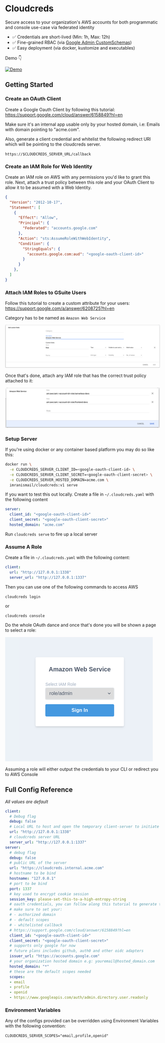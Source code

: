 # Cloudcreds

Secure access to your organization's AWS accounts for both programmatic and console use-case via federated identity

- ✅ Credentials are short-lived (Min: 1h, Max: 12h)
- ✅ Fine-grained RBAC (via [Google Admin CustomSchemas](https://developers.google.com/admin-sdk/directory/v1/guides/manage-schemas))
- ✅ Easy deployment (via docker, kustomize and executables)

Demo 👇

[![Demo](https://img.youtube.com/vi/onBf6JFj-IU/0.jpg)](https://www.youtube.com/watch?v=onBf6JFj-IU)

## Getting Started

### Create an OAuth Client

Create a Google Oauth Client by following this tutorial: https://support.google.com/cloud/answer/6158849?hl=en

Make sure it's an internal app usable only by your hosted domain, i.e: Emails with domain pointing to "acme.com".

Also, generate a client credential and whitelist the following redirect URI which will be pointing to the cloudcreds server.

`https://$CLOUDCREDS_SERVER_URL/callback`


### Create an IAM Role for Web Identity

Create an IAM role on AWS with any permissions you'd like to grant this role. Next, attach a trust policy between this role and your OAuth Client to allow it to be assumed with a Web Identity.

```json
{
  "Version": "2012-10-17",
  "Statement": [
    {
      "Effect": "Allow",
      "Principal": {
        "Federated": "accounts.google.com"
      },
      "Action": "sts:AssumeRoleWithWebIdentity",
      "Condition": {
        "StringEquals": {
          "accounts.google.com:aud": "<google-oauth-client-id>"
        }
      }
    },
  ]
}
```

### Attach IAM Roles to GSuite Users

Follow this tutorial to create a custom attribute for your users: https://support.google.com/a/answer/6208725?hl=en

Category has to be named as `Amazon Web Service`

![aws](./docs/images/aws-custom-attributes.png)

Once that's done, attach any IAM role that has the correct trust policy attached to it:

![adding-attribs](./docs/images/adding-custom-attributes.png)

### Setup Server

If you're using docker or any container based platform you may do so like this:

```bash
docker run \
  -e CLOUDCREDS_SERVER_CLIENT_ID=<google-oauth-client-id> \
  -e CLOUDCREDS_SERVER_CLIENT_SECRET=<google-oauth-client-secret> \
  -e CLOUDCREDS_SERVER_HOSTED_DOMAIN=acme.com \
  imranismail/cloudcreds:v1 serve
```

If you want to test this out locally. Create a file in `~/.cloudcreds.yaml` with the following content

```yaml
server:
  client_id: "<google-oauth-client-id>"
  client_secret: "<google-oauth-client-secret>"
  hosted_domain: "acme.com"
```

Run `cloudcreds serve` to fire up a local server

### Assume A Role

Create a file in `~/.cloudcreds.yaml` with the following content:

```yaml
client:
  url: "http://127.0.0.1:1338"
  server_url: "http://127.0.0.1:1337"
```

Then you can use one of the following commands to access AWS

`cloudcreds login`

or

`cloudcreds console`

Do the whole OAuth dance and once that's done you will be shown a page to select a role:

![assume-role](./docs/images/assume-role.png)

Assuming a role will either output the credentials to your CLI or redirect you to AWS Console

## Full Config Reference

*All values are default*

```yaml
client:
  # Debug flag
  debug: false
  # Local URL to host and open the temporary client-server to initiate auth with cloudcreds server
  url: "http://127.0.0.1:1338"
  # cloudcreds server URL
  server_url: "http://127.0.0.1:1337"
server:
  # debug flag
  debug: false
  # public URL of the server
  url: "https://cloudcreds.internal.acme.com"
  # hostname to be bind
  hostname: "127.0.0.1"
  # port to be bind
  port: 1337
  # key used to encrypt cookie session
  session_key: please-set-this-to-a-high-entropy-string
  # oauth credentials, you can follow along this tutorial to generate them:
  # make sure to set your:
  # - authorized domain
  # - default scopes
  # - whitelisted callback
  # https://support.google.com/cloud/answer/6158849?hl=en
  client_id: "<google-oauth-client-id>"
  client_secret: "<google-oauth-client-secret>"
  # supports only google for now
  # future plans includes github, auth0 and other oidc adapters
  issuer_url: "https://accounts.google.com"
  # your organization hosted domain e.g: youremail@hosted_domain.com
  hosted_domain: "*"
  # these are the default scopes needed
  scopes:
  - email
  - profile
  - openid
  - https://www.googleapis.com/auth/admin.directory.user.readonly
```

### Environment Variables

Any of the configs provided can be overridden using Environment Variables with the following convention:

`CLOUDCREDS_SERVER_SCOPES="email,profile,openid"`
